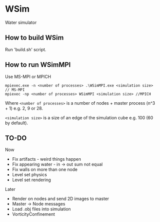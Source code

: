 # WSim
Water simulator

## How to build WSim

Run 'build.sh' script.

## How to run WSimMPI

Use MS-MPI or MPICH
```
mpiexec.exe -n <number of processes> .\WSimMPI.exe <simulation size> // MS-MPI
mpiexec -np <number of processes> WSimMPI <simulation size> //MPICH
```
Where `<number of processes>` is a number of nodes + master process (n^3 + 1) e.g. 2, 9 or 28.

`<simulation size>` is a size of an edge of the simulation cube e.g. 100 (60 by default).

## TO-DO

Now
- Fix artifacts - weird things happen
- Fix appearing water - in -> out sum not equal
- Fix walls on more than one node
- Level set physics
- Level set rendering

Later
- Render on nodes and send 2D images to master
- Master -> Node messages
- Load .obj files into simulation
- VorticityConfinement
